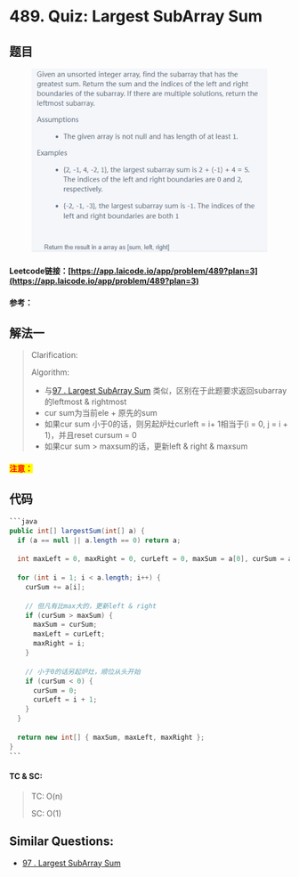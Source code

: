 # 489. Quiz: Largest SubArray Sum

## 题目

<figure><img src="../../.gitbook/assets/image (4) (1).png" alt=""><figcaption></figcaption></figure>

#### Leetcode链接：[https://app.laicode.io/app/problem/489?plan=3](https://app.laicode.io/app/problem/489?plan=3)

#### 参考：

## 解法一

> Clarification:&#x20;
>
> Algorithm:&#x20;
>
> * 与[97 . Largest SubArray Sum](../../lai-offer/dp/97.-largest-subarray-sum.md) 类似，区别在于此题要求返回subarray的leftmost & rightmost
> * cur sum为当前ele + 原先的sum
> * 如果cur sum 小于0的话，则另起炉灶curleft = i+ 1相当于(i = 0, j = i + 1)，并且reset cursum = 0
> * 如果cur sum > maxsum的话，更新left & right & maxsum

#### <mark style="color:red;">注意：</mark>

## 代码

````java
```java
public int[] largestSum(int[] a) {
  if (a == null || a.length == 0) return a;

  int maxLeft = 0, maxRight = 0, curLeft = 0, maxSum = a[0], curSum = a[0];

  for (int i = 1; i < a.length; i++) {
    curSum += a[i];

    // 但凡有比max大的，更新left & right
    if (curSum > maxSum) {
      maxSum = curSum;
      maxLeft = curLeft;
      maxRight = i;
    }

    // 小于0的话另起炉灶，顺位从头开始
    if (curSum < 0) {
      curSum = 0;
      curLeft = i + 1;
    }
  }

  return new int[] { maxSum, maxLeft, maxRight };
}
```
````

#### TC & SC:&#x20;

> TC: O(n)
>
> SC: O(1)

## **Similar Questions:**&#x20;

* [97 . Largest SubArray Sum ](../../lai-offer/dp/97.-largest-subarray-sum.md)
